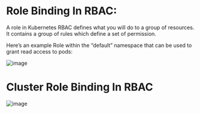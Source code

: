 # Role Binding In RBAC:
A role in Kubernetes RBAC defines what you will do to a group of resources. It contains a group of rules which define a set of permission.

Here’s an example Role within the “default” namespace that can be used to grant read access to pods:

  ![image](https://user-images.githubusercontent.com/58024415/124542906-ea4baa80-de41-11eb-8272-ec0d480f0c95.png)
# Cluster Role Binding In RBAC
  ![image](https://user-images.githubusercontent.com/58024415/124542959-02232e80-de42-11eb-8829-c94c8dbb05cb.png)
